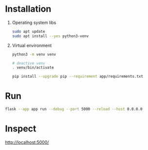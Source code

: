 # Installation

1. Operating system libs

    ```bash
    sudo apt update
    sudo apt install --yes python3-venv
    ```

1. Virtual environment

    ```bash
    python3 -m venv venv

    # deactive venv
    . venv/bin/activate

    pip install --upgrade pip --requirement app/requirements.txt
    ```

# Run

```bash
flask --app app run --debug --port 5000 --reload --host 0.0.0.0
```

# Inspect

[http://localhost:5000/](http://localhost:5000/)